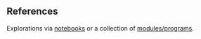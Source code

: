 ## References

Explorations via [notebooks](./notebooks) or a collection of [modules/programs](./modules).

<br>
<br>
<br>
<br>
